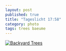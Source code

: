 ```yaml
---
layout: post
published: true
title: "Tageslicht 17:58"
category: photo
tags: trees baeume
---
```


[![Backyard Trees](http://31.media.tumblr.com/63ba084f500c5d6902ee828ca1274b44/tumblr_nea55jllEf1rive1ro1_500.jpg)](http://dr3wh0.tumblr.com/post/101372785314/tageslicht-17-58 "View on Tumblr")